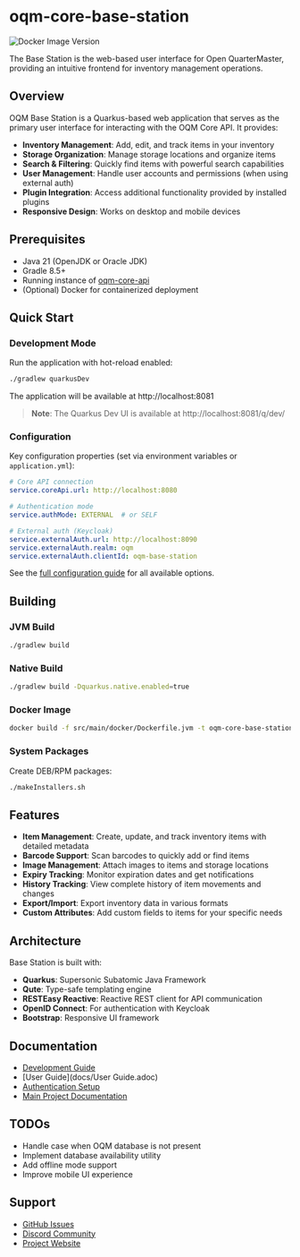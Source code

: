 # oqm-core-base-station

![Docker Image Version](https://img.shields.io/docker/v/ebprod/oqm-core-base-station?label=Docker%20Image)

The Base Station is the web-based user interface for Open QuarterMaster, providing an intuitive frontend for inventory management operations.

## Overview

OQM Base Station is a Quarkus-based web application that serves as the primary user interface for interacting with the OQM Core API. It provides:

- **Inventory Management**: Add, edit, and track items in your inventory
- **Storage Organization**: Manage storage locations and organize items
- **Search & Filtering**: Quickly find items with powerful search capabilities
- **User Management**: Handle user accounts and permissions (when using external auth)
- **Plugin Integration**: Access additional functionality provided by installed plugins
- **Responsive Design**: Works on desktop and mobile devices

## Prerequisites

- Java 21 (OpenJDK or Oracle JDK)
- Gradle 8.5+
- Running instance of [oqm-core-api](../oqm-core-api)
- (Optional) Docker for containerized deployment

## Quick Start

### Development Mode

Run the application with hot-reload enabled:

```bash
./gradlew quarkusDev
```

The application will be available at http://localhost:8081

> **Note**: The Quarkus Dev UI is available at http://localhost:8081/q/dev/

### Configuration

Key configuration properties (set via environment variables or `application.yml`):

```yaml
# Core API connection
service.coreApi.url: http://localhost:8080

# Authentication mode
service.authMode: EXTERNAL  # or SELF

# External auth (Keycloak)
service.externalAuth.url: http://localhost:8090
service.externalAuth.realm: oqm
service.externalAuth.clientId: oqm-base-station
```

See the [full configuration guide](docs/README.md) for all available options.

## Building

### JVM Build

```bash
./gradlew build
```

### Native Build

```bash
./gradlew build -Dquarkus.native.enabled=true
```

### Docker Image

```bash
docker build -f src/main/docker/Dockerfile.jvm -t oqm-core-base-station:latest .
```

### System Packages

Create DEB/RPM packages:

```bash
./makeInstallers.sh
```

## Features

- **Item Management**: Create, update, and track inventory items with detailed metadata
- **Barcode Support**: Scan barcodes to quickly add or find items
- **Image Management**: Attach images to items and storage locations
- **Expiry Tracking**: Monitor expiration dates and get notifications
- **History Tracking**: View complete history of item movements and changes
- **Export/Import**: Export inventory data in various formats
- **Custom Attributes**: Add custom fields to items for your specific needs

## Architecture

Base Station is built with:
- **Quarkus**: Supersonic Subatomic Java Framework
- **Qute**: Type-safe templating engine
- **RESTEasy Reactive**: Reactive REST client for API communication
- **OpenID Connect**: For authentication with Keycloak
- **Bootstrap**: Responsive UI framework

## Documentation

- [Development Guide](docs/README.md)
- [User Guide](docs/User Guide.adoc)
- [Authentication Setup](docs/usersAndAuth.md)
- [Main Project Documentation](../../README.md)

## TODOs

- Handle case when OQM database is not present
- Implement database availability utility
- Add offline mode support
- Improve mobile UI experience

## Support

- [GitHub Issues](https://github.com/Epic-Breakfast-Productions/OpenQuarterMaster/issues)
- [Discord Community](https://discord.gg/cpcVh6SyNn)
- [Project Website](https://openquartermaster.com)
